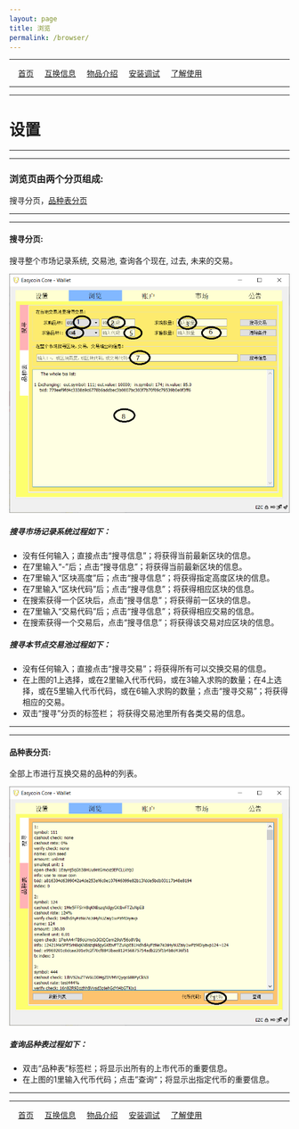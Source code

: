 ```yaml
---
layout: page
title: 浏览
permalink: /browser/
---
```

---

&#160;&#160;&#160; [首页](https://ubarterchain.github.io/) &#160;&#160;&#160; [互换信息](/info/) &#160;&#160;&#160; [物品介绍](/list/) &#160;&#160;&#160;  [安装调试](/install/) &#160;&#160;&#160;  [了解使用](/learn/) 

---
---

# 设置 #

---
---

### 浏览页由两个分页组成:   ###
搜寻分页，[品种表分页](/browser.md#品种表分页)

---
---

#### 搜寻分页:  ####
搜寻整个市场记录系统, 交易池, 查询各个现在, 过去, 未来的交易。

<div class='fig figcenter fighighlight'>
  <img src='/21.png'>
</div>

##### 搜寻市场记录系统过程如下： #####
- 没有任何输入；直接点击“搜寻信息”；将获得当前最新区块的信息。
- 在7里输入“-”后；点击“搜寻信息”；将获得当前最新区块的信息。
- 在7里输入“区块高度”后；点击“搜寻信息”；将获得指定高度区块的信息。
- 在7里输入“区块代码”后；点击“搜寻信息”；将获得相应区块的信息。
- 在搜索获得一个区块后，点击“搜寻信息”；将获得前一区块的信息。
- 在7里输入“交易代码”后；点击“搜寻信息”；将获得相应交易的信息。
- 在搜索获得一个交易后，点击“搜寻信息”；将获得该交易对应区块的信息。

##### 搜寻本节点交易池过程如下： #####
- 没有任何输入；直接点击“搜寻交易”；将获得所有可以交换交易的信息。
- 在上图的1上选择，或在2里输入代币代码，或在3输入求购的数量；在4上选择，或在5里输入代币代码，或在6输入求购的数量；点击“搜寻交易”；将获得相应的交易。
- 双击“搜寻”分页的标签栏； 将获得交易池里所有各类交易的信息。

---
---

#### 品种表分页:  #####
全部上市进行互换交易的品种的列表。

<div class='fig figcenter fighighlight'>
  <img src='/22.png'>
</div>

##### 查询品种表过程如下： #####
- 双击“品种表”标签栏；将显示出所有的上市代币的重要信息。
- 在上图的1里输入代币代码；点击”查询“；将显示出指定代币的重要信息。

---
---

&#160;&#160;&#160; [首页](https://ubarterchain.github.io/) &#160;&#160;&#160; [互换信息](/info/) &#160;&#160;&#160; [物品介绍](/list/) &#160;&#160;&#160;  [安装调试](/install/) &#160;&#160;&#160;  [了解使用](/learn/) 
